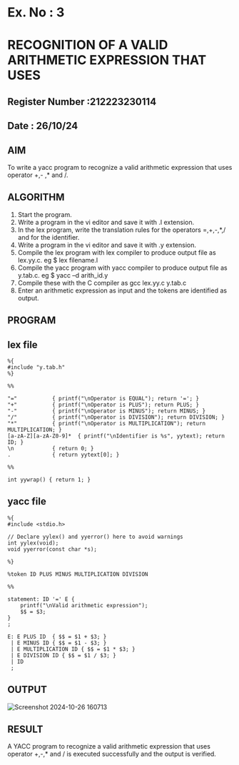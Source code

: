 # Ex. No : 3	
# RECOGNITION OF A VALID ARITHMETIC EXPRESSION THAT USES
## Register Number :212223230114
## Date : 26/10/24

## AIM   
To write a yacc program to recognize a valid arithmetic expression that uses operator +,- ,* and /.

## ALGORITHM
1.	Start the program.
2.	Write a program in the vi editor and save it with .l extension.
3.	In the lex program, write the translation rules for the operators =,+,-,*,/ and for the identifier.
4.	Write a program in the vi editor and save it with .y extension.
5.	Compile the lex program with lex compiler to produce output file as lex.yy.c. eg $ lex filename.l
6.	Compile the yacc program with yacc compiler to produce output file as y.tab.c. eg $ yacc –d arith_id.y
7.	Compile these with the C compiler as gcc lex.yy.c y.tab.c
8.	Enter an arithmetic expression as input and the tokens are identified as output.

## PROGRAM
## lex file
```
%{
#include "y.tab.h"
%}

%%

"="           { printf("\nOperator is EQUAL"); return '='; }
"+"           { printf("\nOperator is PLUS"); return PLUS; }
"-"           { printf("\nOperator is MINUS"); return MINUS; }
"/"           { printf("\nOperator is DIVISION"); return DIVISION; }
"*"           { printf("\nOperator is MULTIPLICATION"); return MULTIPLICATION; }
[a-zA-Z][a-zA-Z0-9]*  { printf("\nIdentifier is %s", yytext); return ID; }
\n            { return 0; }
.             { return yytext[0]; }

%%

int yywrap() { return 1; }
```

## yacc file
```
%{
#include <stdio.h>

// Declare yylex() and yyerror() here to avoid warnings
int yylex(void);
void yyerror(const char *s);

%}

%token ID PLUS MINUS MULTIPLICATION DIVISION

%%

statement: ID '=' E {
    printf("\nValid arithmetic expression");
    $$ = $3;
}
;

E: E PLUS ID  { $$ = $1 + $3; }
 | E MINUS ID { $$ = $1 - $3; }
 | E MULTIPLICATION ID { $$ = $1 * $3; }
 | E DIVISION ID { $$ = $1 / $3; }
 | ID
 ;
```

## OUTPUT 
![Screenshot 2024-10-26 160713](https://github.com/user-attachments/assets/9eee87da-a32e-4f4b-98d3-65823499fc6a)

## RESULT
A YACC program to recognize a valid arithmetic expression that uses operator +,-,* and / is executed successfully and the output is verified.
